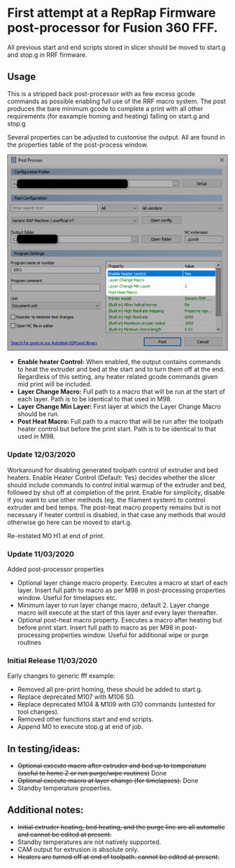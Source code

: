 # First attempt at a RepRap Firmware post-processor for Fusion 360 FFF.

All previous start and end scripts stored in slicer should be moved to start.g and stop.g in RRF firmware.

## Usage

This is a stripped back post-processor with as few excess gcode commands as possible enabling full use of the RRF macro system. The post produces the bare minimum gcode to complete a print with all other requirements (for eaxample homing and heating) falling on start.g and stop.g

Several properties can be adjusted to customise the output. All are found in the properties table of the post-process window.

![Post Process Window](./PostProcessWindow.png "Post Process Window")

- **Enable heater Control:** When enabled, the output contains commands to heat the extruder and bed at the start and to turn them off at the end. Regardless of this setting, any heater related gcode commands given mid print will be included.
- **Layer Change Macro:** Full path to a macro that will be run at the start of each layer. Path is to be identical to that used in M98.
- **Layer Change Min Layer:** First layer at which the Layer Change Macro should be run.
- **Post Heat Macro:** Full path to a macro that will be run after the toolpath heater control but before the print start. Path is to be identical to that used in M98.

### Update 12/03/2020

Workaround for disabling generated toolpath control of extruder and bed heaters. Enable Heater Control (Default: Yes) decides whether the slicer should include commands to control initial warmup of the extruder and bed, followed by shut off at completion of the print. Enable for simplicity, disable if you want to use other methods (eg. the filament system) to control extruder and bed temps. The post-heat macro property remains but is not necessary if heater control is disabled, in that case any methods that would otherwise go here can be moved to start.g.

Re-instated M0 H1 at end of print.

### Update 11/03/2020

Added post-processor properties
- Optional layer change macro property. Executes a macro at start of each layer. Insert full path to macro as per M98 in post-processing properties window. Useful for timelapses etc.
- Minimum layer to run layer change macro, default 2. Layer change macro will execute at the start of this layer and every layer thereafter.
- Optional post-heat macro property. Executes a macro after heating but before print start. Insert full path to macro as per M98 in post-processing properties window. Useful for additional wipe or purge routines

### Initial Release 11/03/2020

Early changes to generic fff example:
- Removed all pre-print homing, these should be added to start.g.
- Replace deprecated M107 with M106 S0.
- Replace deprecated M104 & M109 with G10 commands (untested for tool changes).
- Removed other functions start and end scripts.
- Append M0 to execute stop.g at end of job.

## In testing/ideas:
- ~~Optional execute macro after extruder and bed up to temperature (useful to home Z or run purge/wipe routines)~~ Done
- ~~Optional execute macro at layer change (for timelapses).~~ Done
- Standby temperature properties.

## Additional notes:
- ~~Initial extruder heating, bed heating, and the purge line are all automatic and cannot be edited at present.~~
- Standby temperatures are not natively supported.
- CAM output for extrusion is absolute only.
- ~~Heaters are turned off at end of toolpath. cannot be edited at present.~~
